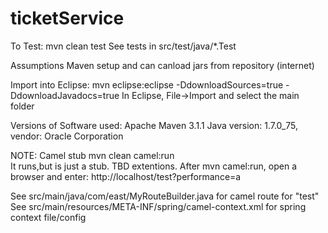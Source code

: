 # ticketService 


To Test:
mvn clean test
See tests in src/test/java/*.Test

Assumptions
Maven setup and can canload jars from repository (internet)



Import into Eclipse:
mvn eclipse:eclipse -DdownloadSources=true -DdownloadJavadocs=true
In Eclipse, File->Import and select the main folder



Versions of Software used:
Apache Maven 3.1.1 
Java version: 1.7.0_75, vendor: Oracle Corporation






NOTE: Camel stub 
mvn clean camel:run  
It runs,but is just a stub.  TBD extentions.
After mvn camel:run, open a browser and enter:
http://localhost/test?performance=a

See src/main/java/com/east/MyRouteBuilder.java for camel route for "test"
See src/main/resources/META-INF/spring/camel-context.xml for spring context file/config
